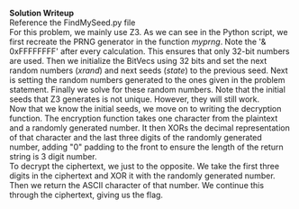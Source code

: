 **Solution Writeup**\
Reference the FindMySeed.py file\
For this problem, we mainly use Z3. As we can see in the Python script, we first recreate 
the PRNG generator in the function *myprng*. Note the '& 0xFFFFFFFF' after every calculation.
This ensures that only 32-bit numbers are used. Then we initialize the BitVecs using 32 bits and 
set the next random numbers (*xrand*) and next seeds (*state*) to the previous seed. Next is 
setting the random numbers generated to the ones given in the problem statement. Finally we 
solve for these random numbers. Note that the initial seeds that Z3 generates is not unique. 
However, they will still work.\
Now that we know the initial seeds, we move on to writing the decryption function. The encryption
function takes one character from the plaintext and a randomly generated number. It then XORs the 
decimal representation of that character and the last three digits of the randomly generated number, adding "0"
padding to the front to ensure the length of the return string is 3 digit number.\
To decrypt the ciphertext, we just to the opposite. We take the first three digits in the ciphertext
and XOR it with the randomly generated number. Then we return the ASCII character of that number. We continue
this through the ciphertext, giving us the flag.